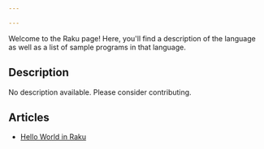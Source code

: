 ```yaml
---

---
```


Welcome to the Raku page! Here, you'll find a description of the language as well as a list of sample programs in that language.

## Description

No description available. Please consider contributing.

## Articles

- [Hello World in Raku](https://sampleprograms.io/projects/hello-world/raku)